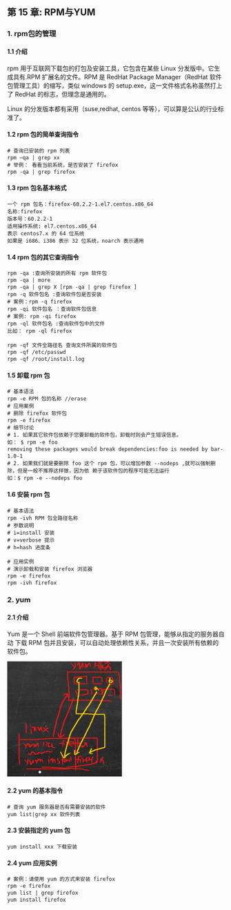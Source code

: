 ## 第 15 章: RPM与YUM

### 1. rpm包的管理

#### 1.1 介绍

rpm 用于互联网下载包的打包及安装工具，它包含在某些 Linux 分发版中。它生成具有.RPM 扩展名的文件。RPM 是 RedHat Package Manager（RedHat 软件包管理工具）的缩写，类似 windows 的
setup.exe，这一文件格式名称虽然打上 了 RedHat 的标志，但理念是通用的。

Linux 的分发版本都有采用（suse,redhat, centos 等等），可以算是公认的行业标准了。

#### 1.2 rpm 包的简单查询指令

```shell
# 查询已安装的 rpm 列表 
rpm –qa | grep xx 
# 举例： 看看当前系统，是否安装了 firefox 
rpm -qa | grep firefox
```

#### 1.3 rpm 包名基本格式

```shell
一个 rpm 包名：firefox-60.2.2-1.el7.centos.x86_64 
名称:firefox 
版本号：60.2.2-1 
适用操作系统: el7.centos.x86_64 
表示 centos7.x 的 64 位系统 
如果是 i686、i386 表示 32 位系统，noarch 表示通用
```

#### 1.4 rpm 包的其它查询指令

```shell
rpm -qa :查询所安装的所有 rpm 软件包 
rpm -qa | more 
rpm -qa | grep X [rpm -qa | grep firefox ]
rpm -q 软件包名 :查询软件包是否安装 
# 案例：rpm -q firefox
rpm -qi 软件包名 ：查询软件包信息 
# 案例: rpm -qi firefox 
rpm -ql 软件包名 :查询软件包中的文件 
比如： rpm -ql firefox

rpm -qf 文件全路径名 查询文件所属的软件包 
rpm -qf /etc/passwd 
rpm -qf /root/install.log
```

#### 1.5 卸载 rpm 包

```shell
# 基本语法
rpm -e RPM 包的名称 //erase
# 应用案例
# 删除 firefox 软件包
rpm -e firefox
# 细节讨论
# 1. 如果其它软件包依赖于您要卸载的软件包，卸载时则会产生错误信息。
如： $ rpm -e foo
removing these packages would break dependencies:foo is needed by bar-1.0-1
# 2. 如果我们就是要删除 foo 这个 rpm 包，可以增加参数 --nodeps ,就可以强制删除，但是一般不推荐这样做，因为依 赖于该软件包的程序可能无法运行
如：$ rpm -e --nodeps foo
```

#### 1.6 安装 rpm 包

```shell
# 基本语法
rpm -ivh RPM 包全路径名称
# 参数说明
# i=install 安装
# v=verbose 提示
# h=hash 进度条

# 应用实例
# 演示卸载和安装 firefox 浏览器
rpm -e firefox
rpm -ivh firefox
```

### 2. yum

#### 2.1 介绍

Yum 是一个 Shell 前端软件包管理器。基于 RPM 包管理，能够从指定的服务器自动 下载 RPM 包并且安装，可以自动处理依赖性关系，并且一次安装所有依赖的软件包。

![image-20201216110634866](assets/image-20201216110634866-1615533048590.png)

#### 2.2 yum 的基本指令

```shell
# 查询 yum 服务器是否有需要安装的软件 
yum list|grep xx 软件列表
```

#### 2.3 安装指定的 yum 包

```shell
yum install xxx 下载安装
```

#### 2.4 yum 应用实例

```shell
# 案例：请使用 yum 的方式来安装 firefox 
rpm -e firefox 
yum list | grep firefox 
yum install firefox
```

